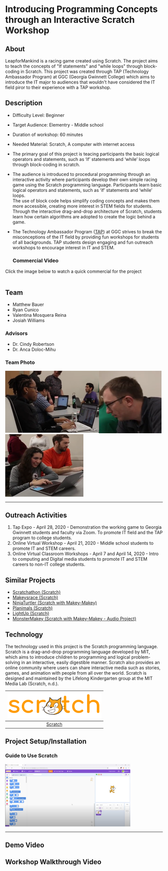 # Introducing Programming Concepts through an Interactive Scratch Workshop
## About ##
LeapforMankind is a racing game created using Scratch. The project aims to teach the concepts of "If statements" and "while loops" through block-coding in Scratch. This project was created through TAP (Technology Ambassador Program) at GGC (Georgia Gwinnett College) which aims to introduce the IT major to audiences that wouldn't have considered the IT field piror to their experience with a TAP workshop.  
## Description ##
* Difficulty Level: Beginner 
* Target Audience: Elementry - Middle school
* Duration of workshop: 60 minutes
* Needed Material: Scratch, A computer with internet access
* The primary goal of this project is teacing participants the basic logical operators and statements, such as ‘if’ statements and ‘while’ loops through block-coding in scratch.
* The audience is introduced to procedural programming through an interactive activity where participants develop their own simple racing game using the Scratch programming language. Participants learn basic logical operators and statements, such as ‘if’ statements and ‘while’ loops. <br> The use of block code helps simplify coding concepts and makes them more accessible, creating more interest in STEM fields for students.  Through the interactive drag-and-drop architecture of Scratch, students learn how certain algorithms are adopted to create the logic behind a game.
* The Technology Ambassador Program ([TAP](https://www.ggc.edu/academics/school-of-science-and-technology/research-internships-service-learning/technology-ambassador-program)) at GGC strives to break the misconceptions of the IT field by providing fun workshops for students of all backgrounds. TAP students design engaging and fun outreach workshops to encourage interest in IT and STEM.

   ### Commercial Video 
Click the image below to watch a quick commercial for the project <br> <br>

## Team ##
* Matthew Bauer
* Ryan Cunico
* Valentina Mosquera Reina
* Josiah Williams
### **Advisors** 
* Dr. Cindy Robertson
* Dr. Anca Doloc-Mihu
### Team Photo
<img src= "media/TeamPhoto/LeapForMankindTeamphoto1.png" width="300" height="200"><img src= "media/TeamPhoto/LeapForMankindTeamphoto2.png" width="200" height="200"><img src= "media/TeamPhoto/LeapForMankindTeamphoto3.png" width="250" height="200">
***
## Outreach Activities ##
1. Tap Expo - April 28, 2020 - Demonstration the working game to Georgia Gwinnett students and faculty via Zoom. To promote IT field and the TAP program to college students.
2. Online Virtual Workshop - April 21, 2020 - Middle school students to promote IT and STEM careers. 
3. Online Virtual Classroom Workshops - April 7 and April 14, 2020 - Intro to computing and Digital media students to promote IT and STEM careers to non-IT college students.

## Similar Projects ##
* [Scratchathon (Scratch)](https://github.com/TAP-GGC/scratchathon)
* [Makeysrace (Scratch)](https://github.com/TAP-GGC/makeysrace)
* [NinjaTurtler (Scratch with Makey-Makey)](https://github.com/TAP-GGC/NinjaTurtles)
* [Planimals (Scratch)](https://github.com/TAP-GGC/planimals)
* [LightUp (Scratch)](https://github.com/TAP-GGC/LightUp-Teaching-Programming-Basics-with-Scratch)
* [MonsterMakey (Scratch with Makey-Makey - Audio Project)](https://github.com/TAP-GGC/MonsterMakey)

## Technology ##
The technology used in this project is the Scratch programming language. Scratch is a drag-and-drop programming language developed by MIT, which aims to introduce children to programming and logical problem-solving in an interactive, easily digestible manner. Scratch also provides an online community where users can share interactive media such as stories, games, and animation with people from all over the world.  Scratch is designed and maintained by the Lifelong Kindergarten group at the MIT Media Lab (Scratch, n.d.).

| <img src="media/technology/Scratch_02.png" width="300"> | 
| :-----------------------------------------------------------: | 
| [Scratch](https://scratch.mit.edu/) |     


## Project Setup/Installation ##
### Guide to Use Scratch
[<img src= "media/technology/ScratchGuideThumbnail.png" width="400" height="200">](https://www.youtube.com/watch?v=v-GUbj7DMEE&list=PLTElqUEQXcpgx3EqxAWPbeGb6dNMnoSGX&index=5)

***
## Demo Video ##

## Workshop Walkthrough Video ##

